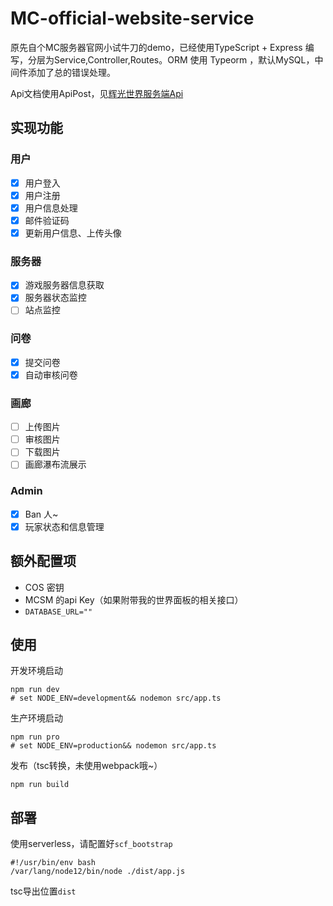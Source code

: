 # MC-official-website-service

原先自个MC服务器官网小试牛刀的demo，已经使用TypeScript + Express 编写，分层为Service,Controller,Routes。ORM 使用 Typeorm  ，默认MySQL，中间件添加了总的错误处理。

Api文档使用ApiPost，见[辉光世界服务端Api]()



## 实现功能

### 用户

- [x] 用户登入
- [x] 用户注册
- [x] 用户信息处理
- [x] 邮件验证码
- [x] 更新用户信息、上传头像

### 服务器

- [x] 游戏服务器信息获取
- [x] 服务器状态监控
- [ ] 站点监控

### 问卷

- [x] 提交问卷
- [x] 自动审核问卷

### 画廊

- [ ] 上传图片
- [ ] 审核图片
- [ ] 下载图片
- [ ] 画廊瀑布流展示

### Admin

- [x] Ban 人~
- [x] 玩家状态和信息管理

## 额外配置项

- COS 密钥
- MCSM 的api Key（如果附带我的世界面板的相关接口）
- `DATABASE_URL=""`

## 使用

开发环境启动

```shell
npm run dev
# set NODE_ENV=development&& nodemon src/app.ts
```

生产环境启动

```shell
npm run pro
# set NODE_ENV=production&& nodemon src/app.ts
```

发布（tsc转换，未使用webpack哦~）

```shell
npm run build
```

## 部署

使用serverless，请配置好`scf_bootstrap`

```shell
#!/usr/bin/env bash
/var/lang/node12/bin/node ./dist/app.js
```

tsc导出位置`dist`





